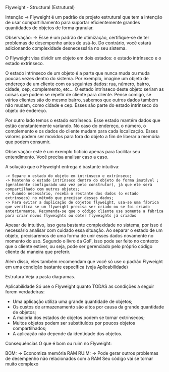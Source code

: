 Flyweight - Structural (Estrutural)

Intenção
    -> Flyweight é um padrão de projeto estrutural que tem a intenção de usar   compartilhamento para suportar eficientemente grandes quantidades de objetos de forma granular.

Observação:
    -> Esse é um padrão de otimização, certifique-se de ter problemas de desempenho antes de usá-lo. Do contrário, você estará adicionando complexidade desnecessária no seu sistema.

O Flyweight visa dividir um objeto em dois estados: o estado intrínseco e o estado extrínseco.

O estado intrínseco de um objeto é a parte que nunca muda ou muda poucas vezes dentro do sistema. Por exemplo, imagine um objeto de endereço de um cliente com os seguintes dados: rua, número, bairro, cidade, cep, complemento, etc... O estado intrínseco deste objeto seriam as coisas que podem se repetir de cliente para cliente. Pense comigo, se vários clientes são do mesmo bairro, sabemos que outros dados também não mudam, como cidade e cep. Esses são parte do estado intrínseco do objeto de endereço.

Por outro lado temos o estado extrínseco. Esse estado mantém dados que estão constantemente variando. No caso do endereço, o número, o complemento e os dados do cliente mudam para cada localização. Esses valores podem ser movidos para fora do objeto a fim de liberar a memória que podem consumir.

Observação: este é um exemplo fictício apenas para facilitar seu entendimento. Você precisa analisar caso a caso.

A solução que o Flyweight entrega é bastante intuitiva:

    -> Separe o estado do objeto em intrínseco e extrínseco;
    -> Mantenha o estado intrínseco dentro do objeto de forma imutável ;(geralmente configurado uma vez pelo construtor), já que ele será compartilhado com outros objetos;
    -> Quando necessário, receba o restante dos dados (o estado extrínseco) no método que precisar desses dados;
    -> Para evitar a duplicação de objetos flyweight, usa-se uma fábrica que verifica se um flyweight precisa ser criado ou se foi criado anteriormente. Recomenda-se que o código cliente use somente a fábrica para criar novos flyweights ou obter flyweights já criados
    
Apesar de intuitivo, isso gera bastante complexidade no sistema, por isso é necessário analisar com cuidado essa situação. Ao separar o estado de um objeto, precisaremos de uma forma de unir esses dados novamente no momento do uso. Segundo o livro da GoF, isso pode ser feito no contexto que o cliente estiver, ou seja, pode ser gerenciado pelo próprio código cliente da maneira que preferir.

Além disso, eles também recomendam que você só use o padrão Flyweight em uma condição bastante específica (veja Aplicabilidade)

Estrutura
Veja a pasta diagramas.

Aplicabilidade
Só use o Flyweight quanto TODAS as condições a seguir forem verdadeiras:

- Uma aplicação utiliza uma grande quantidade de objetos;
- Os custos de armazenamento são altos por causa da grande quantidade de        objetos;
- A maioria dos estados de objetos podem se tornar extrínsecos;
- Muitos objetos podem ser substituídos por poucos objetos compartilhados;
- A aplicação não depende da identidade dos objetos.

Consequências
O que é bom ou ruim no Flyweight:

BOM:
    -> Economiza memória RAM
RUIM:
    -> Pode gerar outros problemas de desempenho não relacionados com a RAM
       Seu código vai se tornar muito complexo